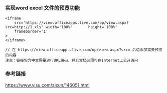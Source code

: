 ### 实现word excel 文件的预览功能

```
<iframe 
	src='https://view.officeapps.live.com/op/view.aspx?src=http://1.xls' width='100%' 		height='100%' 
	frameborder='1'
>
</iframe>

// 在 https://view.officeapps.live.com/op/view.aspx?src= 后边添加需要预览的内容
注意：链接包含中文需要进行URL编码，并且文档必须可在Internet上公开访问
```

### 参考链接

https://www.yisu.com/zixun/146051.html